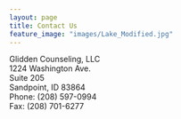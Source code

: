 ```yaml
---
layout: page
title: Contact Us
feature_image: "images/Lake_Modified.jpg"
---
```


Glidden Counseling, LLC <br/>
1224 Washington Ave. <br/>
Suite 205 <br/>
Sandpoint, ID 83864 <br/>
Phone: (208) 597-0994 <br/>
Fax: (208) 701-6277 <br/>

